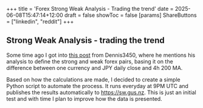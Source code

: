 +++
title = 'Forex Strong Weak Analysis - Trading the trend'
date = 2025-06-08T15:47:14+12:00
draft = false
showToc = false
[params]
  ShareButtons = ["linkedin", "reddit"]
+++

## Strong Weak Analysis - trading the trend

Some time ago I got into [this post](https://forums.babypips.com/t/trading-the-trend-with-strong-weak-analysis/77959/1) from Dennis3450, where he mentions his analysis to define the strong and weak forex pairs, basing it on the difference between one currency and JPY daily close and 4h 200 MA.

Based on how the calculations are made, I decided to create a simple Python script to automate the process. It runs everyday at 9PM UTC and publishes the results automatically to https://sw.gus.nz. This is just an initial test and with time I plan to improve how the data is presented.